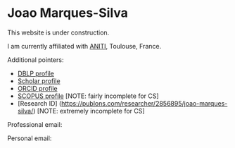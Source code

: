 <!-- # jpmarquessilva.github.io -->

# Joao Marques-Silva

This website is under construction. 

I am currently affiliated with [ANITI](https://aniti.univ-toulouse.fr/), Toulouse, France.

Additional pointers:
  * [DBLP profile](https://dblp.uni-trier.de/pers/hd/m/Marques=Silva:Joao)
  * [Scholar profile](https://scholar.google.com/citations?user=1b9hppwAAAAJ&hl=en&pagesize=100)
  * [ORCID profile](http://orcid.org/0000-0002-6632-3086)
  * [SCOPUS profile](https://www.scopus.com/authid/detail.uri?authorId=6603779463) [NOTE: fairly incomplete for CS]
  * [Research ID] (https://publons.com/researcher/2856895/joao-marques-silva/) [NOTE: extremely incomplete for CS]

Professional email:

Personal email:


